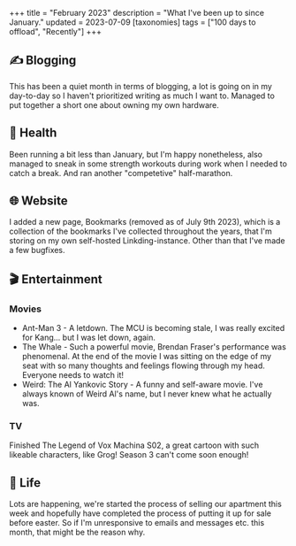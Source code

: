 +++
title = "February 2023"
description = "What I've been up to since January."
updated = 2023-07-09
[taxonomies]
tags = ["100 days to offload", "Recently"]
+++

## ✍️ Blogging

This has been a quiet month in terms of blogging, a lot is going on in my
day-to-day so I haven't prioritized writing as much I want to. Managed to put
together a short one about owning my own hardware.

## 💪 Health

Been running a bit less than January, but I'm happy nonetheless, also managed to
sneak in some strength workouts during work when I needed to catch a break. And
ran another "competetive" half-marathon.

## 🌐 Website

I added a new page, Bookmarks (removed as of July 9th 2023), which is a
collection of the bookmarks I've collected throughout the years, that I'm
storing on my own self-hosted Linkding-instance. Other than that I've made a few
bugfixes.

## 🎬 Entertainment

### Movies

- Ant-Man 3 - A letdown. The MCU is becoming stale, I was really excited for
  Kang... but I was let down, again.
- The Whale - Such a powerful movie, Brendan Fraser's performance was
  phenomenal. At the end of the movie I was sitting on the edge of my seat with
  so many thoughts and feelings flowing through my head. Everyone needs to watch
  it!
- Weird: The Al Yankovic Story - A funny and self-aware movie. I've always known
  of Weird Al's name, but I never knew what he actually was.

### TV

Finished The Legend of Vox Machina S02, a great cartoon with such likeable
characters, like Grog! Season 3 can't come soon enough!

## 🌳 Life

Lots are happening, we're started the process of selling our apartment this week
and hopefully have completed the process of putting it up for sale before
easter. So if I'm unresponsive to emails and messages etc. this month, that
might be the reason why.
